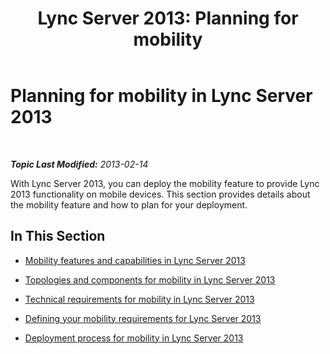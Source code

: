 ﻿---
title: 'Lync Server 2013: Planning for mobility'
TOCTitle: Planning for mobility
ms:assetid: 12000359-09b5-48f0-986d-fab3a1487f9c
ms:mtpsurl: https://technet.microsoft.com/en-us/library/Hh689981(v=OCS.15)
ms:contentKeyID: 48183453
ms.date: 07/23/2014
mtps_version: v=OCS.15
---

<div data-xmlns="http://www.w3.org/1999/xhtml">

<div class="topic" data-xmlns="http://www.w3.org/1999/xhtml" data-msxsl="urn:schemas-microsoft-com:xslt" data-cs="http://msdn.microsoft.com/en-us/">

<div data-asp="http://msdn2.microsoft.com/asp">

# Planning for mobility in Lync Server 2013

</div>

<div id="mainSection">

<div id="mainBody">

<span> </span>

_**Topic Last Modified:** 2013-02-14_

With Lync Server 2013, you can deploy the mobility feature to provide Lync 2013 functionality on mobile devices. This section provides details about the mobility feature and how to plan for your deployment.

<div>

## In This Section

  - [Mobility features and capabilities in Lync Server 2013](lync-server-2013-mobility-features-and-capabilities.md)

  - [Topologies and components for mobility in Lync Server 2013](lync-server-2013-topologies-and-components-for-mobility.md)

  - [Technical requirements for mobility in Lync Server 2013](lync-server-2013-technical-requirements-for-mobility.md)

  - [Defining your mobility requirements for Lync Server 2013](lync-server-2013-defining-your-mobility-requirements.md)

  - [Deployment process for mobility in Lync Server 2013](lync-server-2013-deployment-process-for-mobility.md)

</div>

</div>

<span> </span>

</div>

</div>

</div>

